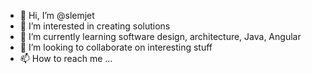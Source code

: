 - 👋 Hi, I’m @slemjet
- 👀 I’m interested in creating solutions
- 🌱 I’m currently learning software design, architecture, Java, Angular
- 💞️ I’m looking to collaborate on interesting stuff
- 📫 How to reach me ...

<!---
slemjet/slemjet is a ✨ special ✨ repository because its `README.md` (this file) appears on your GitHub profile.
You can click the Preview link to take a look at your changes.
--->
